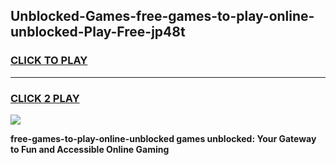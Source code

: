 
## Unblocked-Games-free-games-to-play-online-unblocked-Play-Free-jp48t
<h3>
<a href="https://premium76.site?title=free-games-to-play-online-unblocked&ref=21A">CLICK TO PLAY</a></h3>
<hr>

<h3>
<a href="https://premium76.site?title=free-games-to-play-online-unblocked&ref=21A">CLICK 2 PLAY</a>
  
</h3>

<a href="https://premium76.site?title=free-games-to-play-online-unblocked&ref=21A"><img src="https://clearcache.store/games.png"></a>


**free-games-to-play-online-unblocked games unblocked: Your Gateway to Fun and Accessible Online Gaming**
